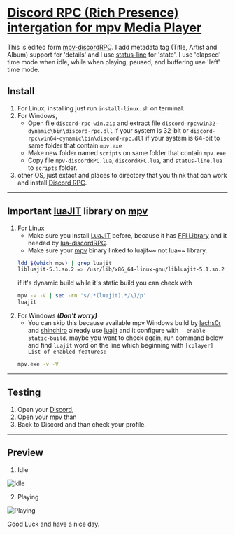 # [Discord RPC (Rich Presence) intergation for mpv Media Player](https://github.com/cniw/mpv-discordRPC)

This is edited form [mpv-discordRPC][1]. I add metadata tag (Title, Artist and Album) 
support for 'details' and I use [status-line][2] for 'state'. I use 'elapsed' time 
mode when idle, while when playing, paused, and buffering use 'left' time mode.

## Install
1. For Linux, installing just run `install-linux.sh` on terminal.
2. For Windows, 
    - Open file `discord-rpc-win.zip` and extract file `discord-rpc\win32-dynamic\bin\discord-rpc.dll` 
    if your system is 32-bit or `discord-rpc\win64-dynamic\bin\discord-rpc.dll` 
    if your system is 64-bit to same folder that contain `mpv.exe`
    - Make new folder named `scripts` on same folder that contain `mpv.exe`
    - Copy file `mpv-discordRPC.lua`, `discordRPC.lua`, and `status-line.lua` to 
    `scripts` folder.
3. other OS, just extact and places to directory that you think that can work 
and install [Discord RPC][3].
---
## Important [luaJIT][4] library on [mpv][7]
1. For Linux
    - Make sure you install [LuaJIT][4] before, because it has [FFI Library][5] 
    and it needed by [lua-discordRPC][6].
    - Make sure your [mpv][7] binary linked to luajit~~ not lua~~ library.
    ```bash
    ldd $(which mpv) | grep luajit
    libluajit-5.1.so.2 => /usr/lib/x86_64-linux-gnu/libluajit-5.1.so.2 (0x00007f32e9a83000)
    ```
    if it's dynamic build while it's static build you can check with
    ```bash
    mpv -v -V | sed -rn 's/.*(luajit).*/\1/p'
    luajit
    ```
2. For Windows ***(Don't worry)***
   - You can skip this because available mpv Windows build by [lachs0r][8] 
   and [shinchiro][9] already use [luajit][5] and it configure with `--enable-static-build`. 
   maybe you want to check again, run command below and find `luajit` word on the 
   line which beginning with `[cplayer] List of enabled features:`
   ```cmd
   mpv.exe -v -V
   ```
---
## Testing
1. Open your [Discord][10],
2. Open your [mpv][7] than
3. Back to Discord and than check your profile. 
---
## Preview
1. Idle

![Idle](https://github.com/cniw/mpv-discordRPC/raw/master/images/idle.png)

2. Playing

![Playing](https://github.com/cniw/mpv-discordRPC/raw/master/images/playing.png)


Good Luck and have a nice day.

[1]: https://github.com/noaione/mpv-discordRPC
[2]: https://github.com/mpv-player/mpv/raw/master/TOOLS/lua/status-line.lua
[3]: https://github.com/discordapp/discord-rpc/releases
[4]: http://luajit.org/
[5]: http://luajit.org/ext_ffi.html
[6]: https://github.com/pfirsich/lua-discordRPC
[7]: https://mpv.io/installation/
[8]: https://mpv.srsfckn.biz/
[9]: https://sourceforge.net/projects/mpv-player-windows/files
[10]: https://discordapp.com/download 
